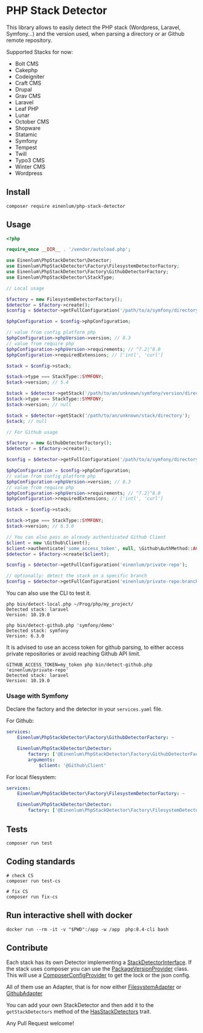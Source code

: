 # PHP Stack Detector

This library allows to easily detect the PHP stack (Wordpress, Laravel, Symfony…) and the version used, when parsing a directory or ar Github remote repository.

Supported Stacks for now:

- Bolt CMS
- Cakephp
- Codeigniter
- Craft CMS
- Drupal
- Grav CMS
- Laravel
- Leaf PHP
- Lunar
- October CMS
- Shopware
- Statamic
- Symfony
- Tempest
- Twill
- Typo3 CMS
- Winter CMS
- Wordpress

## Install

```
composer require einenlum/php-stack-detector
```

## Usage

```php
<?php

require_once __DIR__ . '/vendor/autoload.php';

use Einenlum\PhpStackDetector\Detector;
use Einenlum\PhpStackDetector\Factory\FilesystemDetectorFactory;
use Einenlum\PhpStackDetector\Factory\GithubDetectorFactory;
use Einenlum\PhpStackDetector\StackType;

// Local usage

$factory = new FilesystemDetectorFactory();
$detector = $factory->create();
$config = $detector->getFullConfiguration('/path/to/a/symfony/directory');

$phpConfiguration = $config->phpConfiguration;

// value from config platform php
$phpConfiguration->phpVersion->version; // 8.3
// value from require php
$phpConfiguration->phpVersion->requirements; // ^7.2|^8.0
$phpConfiguration->requiredExtensions; // ['intl', 'curl']

$stack = $config->stack;

$stack->type === StackType::SYMFONY;
$stack->version; // 5.4

$stack = $detector->getStack('/path/to/an/unknown/symfony/version/directory');
$stack->type === StackType::SYMFONY;
$stack->version; // null

$stack = $detector->getStack('/path/to/an/unknown/stack/directory');
$stack; // null

// For Github usage

$factory = new GithubDetectorFactory();
$detector = $factory->create();

$config = $detector->getFullConfiguration('/path/to/a/symfony/directory');

$phpConfiguration = $config->phpConfiguration;
// value from config platform php
$phpConfiguration->phpVersion->version; // 8.3
// value from require php
$phpConfiguration->phpVersion->requirements; // ^7.2|^8.0
$phpConfiguration->requiredExtensions; // ['intl', 'curl']

$stack = $config->stack;

$stack->type === StackType::SYMFONY;
$stack->version; // 6.3.0

// You can also pass an already authenticated Github Client
$client = new \Github\Client();
$client->authenticate('some_access_token', null, \Github\AuthMethod::ACCESS_TOKEN);
$detector = $factory->create($client);

$config = $detector->getFullConfiguration('einenlum/private-repo');

// optionally: detect the stack on a specific branch 
$config = $detector->getFullConfiguration('einenlum/private-repo:branch-name');
```

You can also use the CLI to test it.

```
php bin/detect-local.php ~/Prog/php/my_project/
Detected stack: laravel
Version: 10.19.0

php bin/detect-github.php 'symfony/demo'
Detected stack: symfony
Version: 6.3.0
```

It is advised to use an access token for github parsing, to either access private repositories or avoid reaching Github API limit.

```
GITHUB_ACCESS_TOKEN=my_token php bin/detect-github.php 'einenlum/private-repo'
Detected stack: laravel
Version: 10.19.0
```

### Usage with Symfony

Declare the factory and the detector in your `services.yaml` file.

For Github:

```yaml
services:
    Einenlum\PhpStackDetector\Factory\GithubDetectorFactory: ~

    Einenlum\PhpStackDetector\Detector:
        factory: ['@Einenlum\PhpStackDetector\Factory\GithubDetectorFactory', 'create']
        arguments:
            $client: '@Github\Client'
```

For local filesystem:

```yaml
services:
    Einenlum\PhpStackDetector\Factory\FilesystemDetectorFactory: ~

    Einenlum\PhpStackDetector\Detector:
        factory: ['@Einenlum\PhpStackDetector\Factory\FilesystemDetectorFactory', 'create']
```

## Tests

```
composer run test
```

## Coding standards

```
# check CS
composer run test-cs
```

```
# fix CS
composer run fix-cs
```

## Run interactive shell with docker

```shell
docker run --rm -it -v "$PWD":/app -w /app  php:8.4-cli bash
```

## Contribute

Each stack has its own Detector implementing a [StackDetectorInterface](src/StackDetectorInterface.php).
If the stack uses composer you can use the [PackageVersionProvider](src/Composer/PackageVersionProvider.php) class.
This will use a [ComposerConfigProvider](src/Composer/ComposerConfigProvider.php) to get the lock or the json config.

All of them use an Adapter, that is for now either [FilesystemAdapter](src/DirectoryCrawler/FilesystemAdapter.php) or [GithubAdapter](src/DirectoryCrawler/GithubAdapter.php)

You can add your own StackDetector and then add it to the `getStackDetectors` method of the [HasStackDetectors](src/Factory/HasStackDetectors.php) trait.

Any Pull Request welcome!
